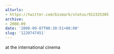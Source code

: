 ```yaml
---
alturls:
- https://twitter.com/bismark/status/912325305
archive:
- 2008-09
date: '2008-09-07T00:30:51+00:00'
slug: '1220747451'
---
```


at the international cinema

